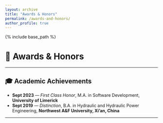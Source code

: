 ```yaml
---
layout: archive
title: "Awards & Honors"
permalink: /awards-and-honors/
author_profile: true
---
```


{% include base_path %}

# 🏅 Awards & Honors  

---

## 🎓 Academic Achievements  

- **Sept 2023** — *First Class Honor*, M.A. in Software Development, **University of Limerick**  
- **Sept 2019** — *Distinction*, B.A. in Hydraulic and Hydraulic Power Engineering, **Northwest A&F University, Xi’an, China**  

---

